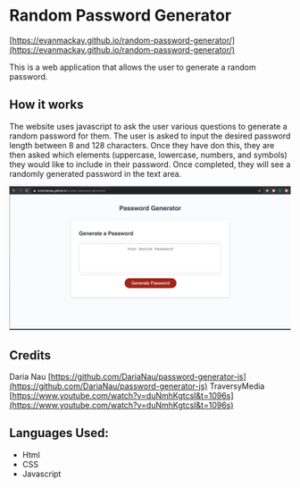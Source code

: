 # Random Password Generator

[https://evanmackay.github.io/random-password-generator/](https://evanmackay.github.io/random-password-generator/)

This is a web application that allows the user to generate a random password.

## How it works

The website uses javascript to ask the user various questions to generate a random password for them. The user is asked to input the desired password length between 8 and 128 characters. Once they have don this, they are then asked which elements (uppercase, lowercase, numbers, and symbols) they would like to include in their password. Once completed, they will see a randomly generated password in the text area.

![screenshot-of-random-password-generator-website](https://github.com/evanmackay/random-password-generator/blob/master/assets/F17E15AA-CCE2-43F7-82F5-85C7908FDDE0.png?raw=true)

## Credits
Daria Nau
[https://github.com/DariaNau/password-generator-js](https://github.com/DariaNau/password-generator-js)
TraversyMedia
[https://www.youtube.com/watch?v=duNmhKgtcsI&t=1096s](https://www.youtube.com/watch?v=duNmhKgtcsI&t=1096s)

## Languages Used:
- Html
- CSS
- Javascript
